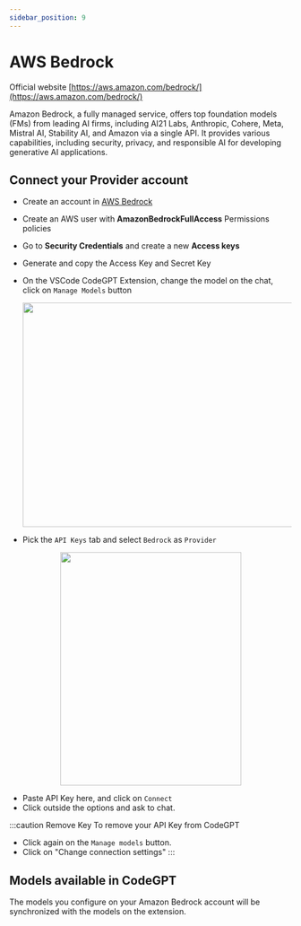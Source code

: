 ```yaml
---
sidebar_position: 9
---
```


# AWS Bedrock

Official website [https://aws.amazon.com/bedrock/](https://aws.amazon.com/bedrock/)

Amazon Bedrock, a fully managed service, offers top foundation models (FMs) from leading AI firms, including AI21 Labs, Anthropic, Cohere, Meta, Mistral AI, Stability AI, and Amazon via a single API. It provides various capabilities, including security, privacy, and responsible AI for developing generative AI applications. 


## Connect your Provider account
- Create an account in [AWS Bedrock](https://aws.amazon.com/es/console/)
- Create an AWS user with **AmazonBedrockFullAccess** Permissions policies
- Go to **Security Credentials** and create a new **Access keys**
- Generate and copy the Access Key and Secret Key
- On the VSCode CodeGPT Extension, change the model on the chat, click on `Manage Models` button

  <p align="center"><img width="550" height="400" src="https://github.com/user-attachments/assets/a90fc799-f6d4-49bb-a72d-4752dd8330e1"/></p>

- Pick the `API Keys` tab and select `Bedrock` as `Provider`

<p align="center"><img width="323" height="416"  src="https://github.com/user-attachments/assets/554015c4-5e84-449a-aed2-511d894f365a" /></p>
  
- Paste API Key here, and click on `Connect`
- Click outside the options and ask to chat.
  
:::caution Remove Key
To remove your API Key from CodeGPT
- Click again on  the `Manage models` button.
- Click on "Change connection settings"
:::

## Models available in CodeGPT
The models you configure on your Amazon Bedrock account will be synchronized with the models on the extension.





